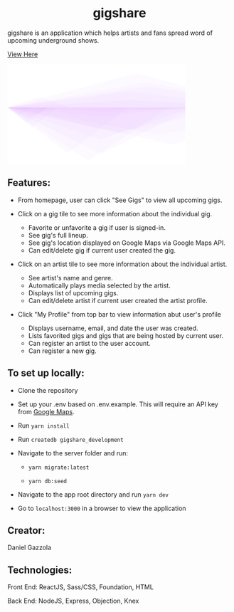 <h1 align="center">gigshare</h1>

gigshare is an application which helps artists and fans spread word of upcoming underground shows.

[View Here](https://gigshare.herokuapp.com/)

<img align="center" src="https://github.com/dgazzola/gigshare/blob/main/images/background-image.jpg" width="400" alt="gigshare homepage display."/>

## Features: 

  - From homepage, user can click "See Gigs" to view all upcoming gigs.

  - Click on a gig tile to see more information about the individual gig.
    * Favorite or unfavorite a gig if user is signed-in.
    * See gig's full lineup.
    * See gig's location displayed on Google Maps via Google Maps API.
    * Can edit/delete gig if current user created the gig.

  - Click on an artist tile to see more information about the individual artist.
    * See artist's name and genre.
    * Automatically plays media selected by the artist.
    * Displays list of upcoming gigs.
    * Can edit/delete artist if current user created the artist profile.

  - Click "My Profile" from top bar to view information abut user's profile
    * Displays username, email, and date the user was created.
    * Lists favorited gigs and gigs that are being hosted by current user.
    * Can register an artist to the user account.
    * Can register a new gig.
  
## To set up locally:

  - Clone the repository

  - Set up your .env based on .env.example. This will require an API key from [Google Maps](https://developers.google.com/maps).

  - Run `yarn install`

  - Run `createdb gigshare_development`

  - Navigate to the server folder and run:

    * `yarn migrate:latest`

    * `yarn db:seed`

  - Navigate to the app root directory and run `yarn dev`

  - Go to `localhost:3000` in a browser to view the application

## Creator:

Daniel Gazzola

## Technologies: 

Front End: ReactJS, Sass/CSS, Foundation, HTML

Back End: NodeJS, Express, Objection, Knex
